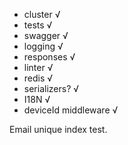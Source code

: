 * cluster √
* tests √
* swagger √
* logging √
* responses √
* linter √
* redis √
* serializers? √
* I18N √
* deviceId middleware √

Email unique index test.

